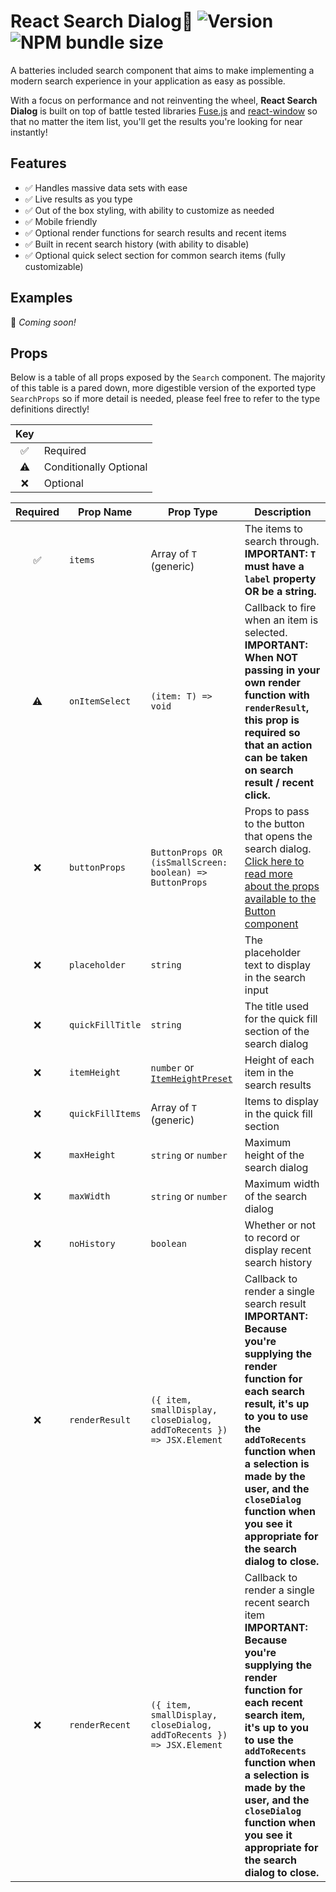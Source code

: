 # React Search Dialog🔎 ![Version](https://badgen.net/npm/v/react-search-dialog?icon=npm) ![NPM bundle size](https://img.shields.io/bundlephobia/minzip/react-search-dialog?color=brightgreen)

A batteries included search component that aims to make implementing a modern search experience in your application as easy as possible.

With a focus on performance and not reinventing the wheel, **React Search Dialog** is built on top of battle tested libraries [Fuse.js](https://fusejs.io/) and [react-window](https://github.com/bvaughn/react-window) so that no matter the item list, you'll get the results you're looking for near instantly!

## Features

- ✅ Handles massive data sets with ease
- ✅ Live results as you type
- ✅ Out of the box styling, with ability to customize as needed
- ✅ Mobile friendly
- ✅ Optional render functions for search results and recent items
- ✅ Built in recent search history (with ability to disable)
- ✅ Optional quick select section for common search items (fully customizable)

## Examples

🚧 _Coming soon!_

## Props

Below is a table of all props exposed by the `Search` component. The majority of this table is a pared down, more digestible version of the exported type `SearchProps` so
if more detail is needed, please feel free to refer to the type definitions directly!

| Key | |
| :-----------: | ------------- |
| ✅ | Required |
| ⚠ | Conditionally Optional |
| ❌ | Optional |

| Required | Prop Name | Prop Type | Description |
| :-----------: | ------------- | ------------- | ------------- |
| ✅ | `items` | Array of `T` (generic) | The items to search through. **IMPORTANT: `T` must have a `label` property OR be a string.** |
| ⚠ | `onItemSelect` | `(item: T) => void` | Callback to fire when an item is selected. **IMPORTANT: When NOT passing in your own render function with `renderResult`, this prop is required so that an action can be taken on search result / recent click.** |
| ❌ | `buttonProps` | `ButtonProps OR (isSmallScreen: boolean) => ButtonProps` | Props to pass to the button that opens the search dialog. [Click here to read more about the props available to the Button component](https://mui.com/api/button/) |
| ❌ | `placeholder` | `string` | The placeholder text to display in the search input |
| ❌ | `quickFillTitle` | `string` | The title used for the quick fill section of the search dialog |
| ❌ | `itemHeight` | `number` or [`ItemHeightPreset`](./react-search-dialog/Search.tsx) | Height of each item in the search results |
| ❌ | `quickFillItems` | Array of `T` (generic) | Items to display in the quick fill section |
| ❌ | `maxHeight` | `string` or `number` | Maximum height of the search dialog |
| ❌ | `maxWidth` | `string` or `number` | Maximum width of the search dialog |
| ❌ | `noHistory` | `boolean` | Whether or not to record or display recent search history |
| ❌ | `renderResult` | `({ item, smallDisplay, closeDialog, addToRecents }) => JSX.Element` | Callback to render a single search result **IMPORTANT: Because you're supplying the render function for each search result, it's up to you to use the `addToRecents` function when a selection is made by the user, and the `closeDialog` function when you see it appropriate for the search dialog to close.** |
| ❌ | `renderRecent` | `({ item, smallDisplay, closeDialog, addToRecents }) => JSX.Element` | Callback to render a single recent search item **IMPORTANT: Because you're supplying the render function for each recent search item, it's up to you to use the `addToRecents` function when a selection is made by the user, and the `closeDialog` function when you see it appropriate for the search dialog to close.** |
